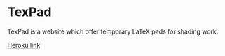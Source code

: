 TexPad
======

TexPad is a website which offer temporary LaTeX pads for shading work.

[Heroku link](http://texpad.herokuapp.com)
